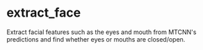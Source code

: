 # extract_face
Extract facial features such as the eyes and mouth from MTCNN's predictions and find whether eyes or mouths are closed/open.
